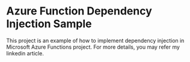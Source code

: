 # Azure Function Dependency Injection Sample

This project is an example of how to implement dependency injection in Microsoft Azure Functions project. For more details, you may refer my linkedin article.
